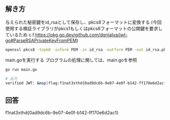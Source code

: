 ## 解き方
与えられた秘密鍵をid_rsaとして保存し、pkcs8フォーマットに変換する
(今回使用する検証ライブラリがpkcs1もしくはpkcs8フォーマットの公開鍵を要求しているため c.f.https://pkg.go.dev/github.com/dgrijalva/jwt-go#ParseRSAPrivateKeyFromPEM)
```bash
openssl pkcs8 -topk8 -inform PEM -in id_rsa -outform PEM -out id_rsa.pkcs8 -nocrypt
```
main.goを実行する
プログラムの処理に関しては、main.goを参照

```bash
go run main.go

# 出力
verified JWT: &map[flag:f1nat3xthd{0ad9dc6b-9e07-4e0f-b142-ff170e6d2ac1}]
```

## 回答
f1nat3xthd{0ad9dc6b-9e07-4e0f-b142-ff170e6d2ac1}
